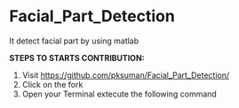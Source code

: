 # Facial_Part_Detection
It detect facial part by using matlab

<strong>STEPS TO STARTS CONTRIBUTION:</strong>
<p>
<ol>
<li>Visit <a href="https://github.com/pksuman/Facial_Part_Detection/">https://github.com/pksuman/Facial_Part_Detection/</a> </li>
<li>Click on the fork</li> 
<li>Open your Terminal extecute the following command</li>
<ol>
</p>
